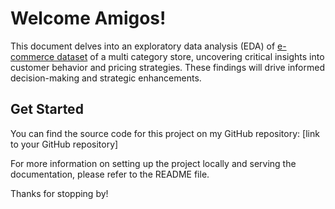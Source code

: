 # Welcome Amigos!

This document delves into an exploratory data analysis (EDA) of [e-commerce dataset](https://www.kaggle.com/datasets/mkechinov/ecommerce-behavior-data-from-multi-category-store) of a multi category store, uncovering critical insights into customer behavior and pricing strategies. These findings will drive informed decision-making and strategic enhancements.

## Get Started

You can find the source code for this project on my GitHub repository: [link to your GitHub repository]

For more information on setting up the project locally and serving the documentation, please refer to the README file.

Thanks for stopping by!



